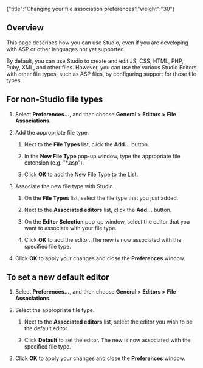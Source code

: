 {"title":"Changing your file association preferences","weight":"30"}

## Overview

This page describes how you can use Studio, even if you are developing with ASP or other languages not yet supported.

By default, you can use Studio to create and edit JS, CSS, HTML, PHP, Ruby, XML, and other files. However, you can use the various Studio Editors with other file types, such as ASP files, by configuring support for those file types.

## For non-Studio file types

1. Select **Preferences...**, and then choose **General > Editors > File Associations**.

2. Add the appropriate file type.

    1. Next to the **File Types** list, click the **Add...** button.

    2. In the **New File Type** pop-up window, type the appropriate file extension (e.g. "\*.asp").

    3. Click **OK** to add the New File Type to the List.

3. Associate the new file type with Studio.

    1. On the **File Types** list, select the file type that you just added.

    2. Next to the **Associated editors** list, click the **Add...** button.

    3. On the **Editor Selection** pop-up window, select the editor that you want to associate with your file type.

    4. Click **OK** to add the editor.
        The new is now associated with the specified file type.

4. Click **OK** to apply your changes and close the **Preferences** window.

## To set a new default editor

1. Select **Preferences...**, and then choose **General > Editors > File Associations**.

2. Select the appropriate file type.

    1. Next to the **Associated editors** list, select the editor you wish to be the default editor.

    2. Click **Default** to set the editor.
        The new is now associated with the specified file type.

3. Click **OK** to apply your changes and close the **Preferences** window.
